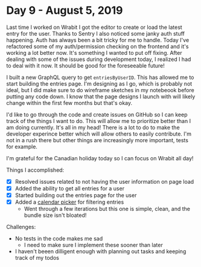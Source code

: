 # Day 9 - August 5, 2019

Last time I worked on Wrabit I got the editor to create or load the latest entry for the user. Thanks to Sentry I also noticed some janky auth stuff happening. Auth has always been a bit tricky for me to handle. Today I've refactored some of my auth/permission checking on the frontend and it's working a lot better now. It's something I wanted to put off fixing. After dealing with some of the issues during development today, I realized I had to deal with it now. It should be good for the foreseeable future!

I built a new GraphQL query to get `entriesByUserID`. This has allowed me to start building the entries page. I'm designing as I go, which is probably not ideal, but I did make sure to do wireframe sketches in my notebeook before putting any code down. I know that the page designs I launch with will likely change within the first few months but that's okay.

I'd like to go through the code and create issues on GitHub so I can keep track of the things I want to do. This will allow me to prioritize better than I am doing currently. It's all in my head! There is a lot to do to make the developer experince better which will allow others to easily contribute. I'm not in a rush there but other things are increasingly more important, tests for example.

I'm grateful for the Canadian holiday today so I can focus on Wrabit all day!

Things I accomplished:

- [x] Resolved issues related to not having the user information on page load
- [x] Added the ability to get all entries for a user
- [x] Started building out the entries page for the user
- [x] Added a [calendar picker](http://react-day-picker.js.org/) for filtering entries
  - Went through a few iterations but this one is simple, clean, and the bundle size isn't bloated!

Challenges:

- No tests in the code makes me sad
  - I need to make sure I implement these sooner than later
- I haven't beeen dilligent enough with planning out tasks and keeping track of my todos
